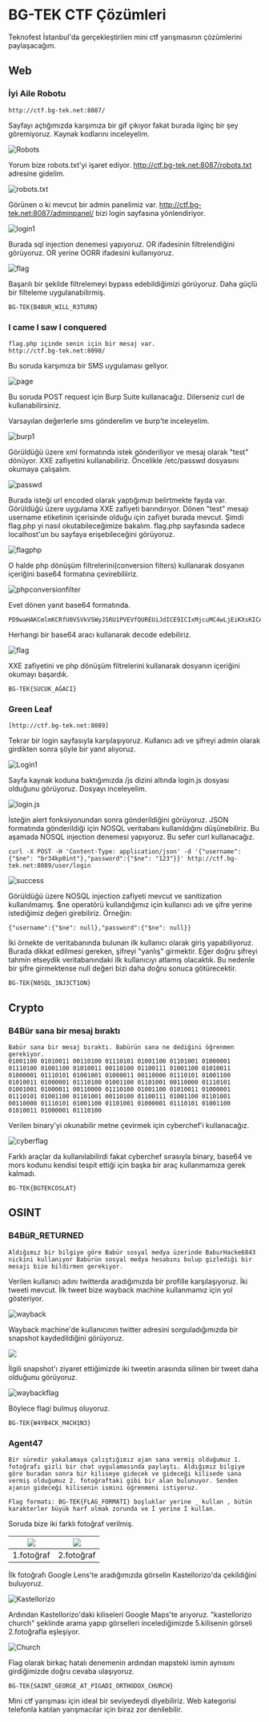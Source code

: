 # BG-TEK CTF Çözümleri

Teknofest İstanbul'da gerçekleştirilen mini ctf yarışmasının çözümlerini paylaşacağım.

## Web

### İyi Aile Robotu

	http://ctf.bg-tek.net:8087/

Sayfayı açtığımızda karşımıza bir gif çıkıyor fakat burada ilginç bir şey göremiyoruz. Kaynak kodlarını inceleyelim.

![Robots](https://s2.loli.net/2023/04/30/oFZxIlCj7J6A4Kc.png)

Yorum bize robots.txt'yi işaret ediyor. http://ctf.bg-tek.net:8087/robots.txt adresine gidelim.

![robots.txt](https://s2.loli.net/2023/04/30/ZWXbUSeF6vqIPHG.png)

Görünen o ki mevcut bir admin panelimiz var. http://ctf.bg-tek.net:8087/adminpanel/ bizi login sayfasına yönlendiriyor.

![login1](https://s2.loli.net/2023/04/30/aeVbSRunQdyXmHv.png)

Burada sql injection denemesi yapıyoruz. OR ifadesinin filtrelendiğini görüyoruz. OR yerine OORR ifadesini kullanıyoruz.

![flag](https://s2.loli.net/2023/04/30/5Ah9uG62SQHINLi.png)

Başarılı bir şekilde filtrelemeyi bypass edebildiğimizi görüyoruz. Daha güçlü bir filteleme uygulanabilirmiş.

	BG-TEK{B4BÜR_WILL_R3TURN}


### I came I saw I conquered

	flag.php içinde senin için bir mesaj var. 
	http://ctf.bg-tek.net:8090/

Bu soruda karşımıza bir SMS uygulaması geliyor.

![page](https://s2.loli.net/2023/04/30/DCW3JgHfUnKh5pk.png)

Bu soruda POST request için Burp Suite kullanacağız. Dilerseniz curl de kullanabilirsiniz.

Varsayılan değerlerle sms gönderelim ve burp'te inceleyelim.

![burp1](https://s2.loli.net/2023/04/30/sLSitpTcR143um6.png)

Görüldüğü üzere xml formatında istek gönderiliyor ve mesaj olarak "test" dönüyor.
XXE zafiyetini kullanabiliriz. Öncelikle /etc/passwd dosyasını okumaya çalışalım.

![passwd](https://s2.loli.net/2023/04/30/lgTEqSLPZ2ckYON.png)

Burada isteği url encoded olarak yaptığımızı belirtmekte fayda var. Görüldüğü üzere uygulama XXE zafiyeti barındırıyor. Dönen "test" mesajı username etiketinin içerisinde olduğu için zafiyet burada mevcut. Şimdi flag.php yi nasıl okutabileceğimize bakalım. flag.php sayfasında sadece localhost'un bu sayfaya erişebileceğini görüyoruz.

![flagphp](https://s2.loli.net/2023/04/30/F6H5zuq8vVR7n14.png)

O halde php dönüşüm filtrelerini(conversion filters) kullanarak dosyanın içeriğini base64 formatına çevirebiliiriz.

![phpconversionfilter](https://s2.loli.net/2023/04/30/atZsxULP7Idbivr.png)

Evet dönen yanıt base64 formatında.

	PD9waHAKCmlmKCRfU0VSVkVSWyJSRU1PVEVfQUREUiJdICE9ICIxMjcuMC4wLjEiKXsKICAgIGVjaG8gIsSwemluc2l6IElQISE8YnIgLz4gU2FkZWNlIGxvY2FsaG9zdCDDvHplcmluZGVuIGdlbGVuIGlzdGVrbGVyIGthYnVsIGVkaWxpci48YnIvPiIuJF9TRVJWRVJbIlJFTU9URV9BRERSIl0uIiE9MTI3LjAuMC4xIjsKICAgIGV4aXQ7Cn1lbHNlewogICAgZWNobyAiQkctVEVLe1NVQ1VLX0HEnkFDSX0iOwp9Cg==

Herhangi bir base64 aracı kullanarak decode edebiliriz.

![flag](https://s2.loli.net/2023/04/30/EHLfP3IogeKT9RQ.png)

XXE zafiyetini ve php dönüşüm filtrelerini kullanarak dosyanın içeriğini okumayı başardık.

	BG-TEK{SUCUK_AĞACI}

### Green Leaf

	[http://ctf.bg-tek.net:8089]

Tekrar bir login sayfasıyla karşılaşıyoruz. Kullanıcı adı ve şifreyi admin olarak girdikten sonra şöyle bir yanıt alıyoruz.

![Login1](https://s2.loli.net/2023/05/03/HVnGMirZsvge7P8.png)

Sayfa kaynak koduna baktığımızda /js dizini altında login.js dosyası olduğunu görüyoruz. Dosyayı inceleyelim.

![login.js](https://s2.loli.net/2023/05/03/r5upXCAKzStV2Oe.png)

İsteğin alert fonksiyonundan sonra gönderildiğini görüyoruz. JSON formatında gönderildiği için NOSQL veritabanı kullanıldığını düşünebiliriz. Bu aşamada NOSQL injection denemesi yapıyoruz. Bu sefer curl kullanacağız.

	curl -X POST -H 'Content-Type: application/json' -d '{"username":{"$ne": "br34kp0int"},"password":{"$ne": "123"}}' http://ctf.bg-tek.net:8089/user/login

![success](https://s2.loli.net/2023/05/03/FQ5uSktKPUlXeN2.png)

Görüldüğü üzere NOSQL injection zafiyeti mevcut ve sanitization kullanılmamış. $ne operatörü kullandığımız için kullanıcı adı ve şifre yerine istediğimiz değeri girebiliriz. Örneğin:

	{"username":{"$ne": null},"password":{"$ne": null}}

İki örnekte de veritabanında bulunan ilk kullanıcı olarak giriş yapabiliyoruz. Burada dikkat edilmesi gereken, şifreyi "yanlış" girmektir. Eğer doğru şifreyi tahmin etseydik veritabanındaki ilk kullanıcıyı atlamış olacaktık. Bu nedenle bir şifre girmektense null değeri bizi daha doğru sonuca götürecektir.

	BG-TEK{N0SQL_1NJ3CT1ON}


## Crypto

### B4Bür sana bir mesaj bıraktı

	Babür sana bir mesaj bıraktı. Babürün sana ne dediğini öğrenmen gerekiyor.
	01001100 01010011 00110100 01110101 01001100 01101001 01000001 01110100 01001100 01010011 00110100 01100111 01001100 01010011 01000001 01110101 01001001 01000011 00110000 01110101 01001100 01010011 01000001 01110100 01001100 01101001 00110000 01110101 01001001 01000011 00110000 01110100 01001100 01010011 01000001 01110101 01001100 01101001 00110100 01100111 01001100 01101001 00110000 01110101 01001100 01101001 01000001 01110101 01001100 01010011 01000001 01110100
Verilen binary'yi okunabilir metne çevirmek için cyberchef'i kullanacağız.

![cyberflag](https://s2.loli.net/2023/04/30/F7B3ILPRrKZmHjU.png)

Farklı araçlar da kullanılabilirdi fakat cyberchef sırasıyla binary, base64 ve mors kodunu kendisi tespit ettiği için başka bir araç kullanmamıza gerek kalmadı.

	BG-TEK{BGTEKCOSLAT}


## OSINT

### B4BüR_RETURNED

	Aldığımız bir bilgiye göre Babür sosyal medya üzerinde BaburHacke6843 nickini kullanıyor Babürün sosyal medya hesabını bulup gizlediği bir mesajı bize bildirmen gerekiyor.

Verilen kullanıcı adını twitterda aradığımızda bir profille karşılaşıyoruz. İki tweeti mevcut. İlk tweet bize wayback machine kullanmamız için yol gösteriyor.

![wayback](https://s2.loli.net/2023/04/30/MIB3LJfNk7ltv6V.png)


Wayback machine'de kullanıcının twitter adresini sorguladığımızda bir snapshot kaydedildiğini görüyoruz.

![](https://s2.loli.net/2023/04/30/CmeZtXky9DHToiV.png)

İlgili snapshot'ı ziyaret ettiğimizde iki tweetin arasında silinen bir tweet daha olduğunu görüyoruz.

![waybackflag](https://s2.loli.net/2023/04/30/Yzj5JlQcOsLCXDw.png)

Böylece flagi bulmuş oluyoruz.

	BG-TEK{W4YB4CK_M4CH1N3}

### Agent47

```
Bir süredir yakalamaya çalıştığımız ajan sana vermiş olduğumuz 1. fotoğrafı gizli bir chat uygulamasında paylaştı. Aldığımız bilgiye göre buradan sonra bir kiliseye gidecek ve gideceği kilisede sana vermiş olduğumuz 2. fotoğraftaki gibi bir alan bulunuyor. Senden ajanın gideceği kilisenin ismini öğrenmeni istiyoruz.

Flag formatı: BG-TEK{FLAG_FORMATI} boşluklar yerine _ kullan , bütün karakterler büyük harf olmak zorunda ve İ yerine I kullan.
```

Soruda bize iki farklı fotoğraf verilmiş.

| ![](https://s2.loli.net/2023/05/03/YbBCosTIPrRKMyi.jpg) | ![](https://s2.loli.net/2023/05/03/u81fiJCrMF5qDXK.png) |
|:-------------------------------------------------------:|:-------------------------------------------------------:|
|                       1.fotoğraf                        |                       2.fotoğraf                        |

İlk fotoğrafı Google Lens'te aradığımızda görselin Kastellorizo'da çekildiğini buluyoruz.

![Kastellorizo](https://s2.loli.net/2023/05/03/pWoCd6fBLDruiUg.png)

Ardından Kastellorizo'daki kiliseleri Google Maps'te arıyoruz. "kastellorizo church" şeklinde arama yapıp görselleri incelediğimizde 5.kilisenin görseli 2.fotoğrafla eşleşiyor.

![Church](https://s2.loli.net/2023/05/03/O1pyd8lC7ZwicPQ.png)

Flag olarak birkaç hatalı denemenin ardından mapsteki ismin aynısını girdiğimizde doğru cevaba ulaşıyoruz.

	BG-TEK{SAINT_GEORGE_AT_PIGADI_ORTHODOX_CHURCH}

Mini ctf yarışması için ideal bir seviyedeydi diyebiliriz. Web kategorisi telefonla katılan yarışmacılar için biraz zor denilebilir.